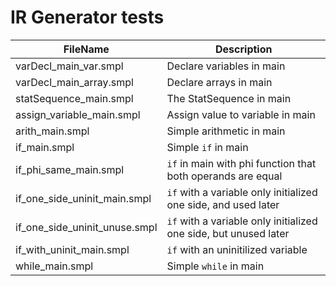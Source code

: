 # IR Generator tests

| FileName | Description |
| -------- | ----------- |
| varDecl_main_var.smpl | Declare variables in main |
| varDecl_main_array.smpl | Declare arrays in main |
| statSequence_main.smpl | The StatSequence in main |
| assign_variable_main.smpl | Assign value to variable in main |
| arith_main.smpl | Simple arithmetic in main |
| if_main.smpl | Simple `if` in main |
| if_phi_same_main.smpl | `if` in main with phi function that both operands are equal|
| if_one_side_uninit_main.smpl | `if` with a variable only initialized one side, and used later |
| if_one_side_uninit_unuse.smpl | `if` with a variable only initialized one side, but unused later |
| if_with_uninit_main.smpl | `if` with an uninitilized variable |
| while_main.smpl | Simple `while` in main |